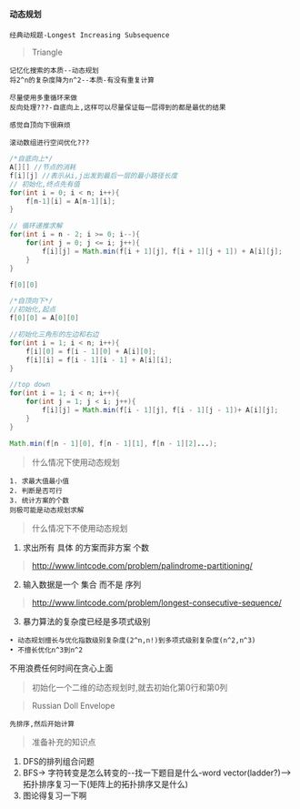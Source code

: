 #### 动态规划
```
经典动规题-Longest Increasing Subsequence
```

> Triangle
```
记忆化搜索的本质--动态规划
将2^n的复杂度降为n^2--本质-有没有重复计算

尽量使用多重循环来做
反向处理???-自底向上,这样可以尽量保证每一层得到的都是最优的结果

感觉自顶向下很麻烦

滚动数组进行空间优化???
```

```java
/*自底向上*/
A[][] //节点的消耗
f[i][j] //表示从i,j出发到最后一层的最小路径长度
// 初始化,终点先有值
for(int i = 0; i < n; i++){
	f[n-1][i] = A[n-1][i];
}

// 循环递推求解
for(int i = n - 2; i >= 0; i--){
	for(int j = 0; j <= i; j++){
		f[i][j] = Math.min(f[i + 1][j], f[i + 1][j + 1]) + A[i][j];
	}
}

f[0][0]
```

```java
/*自顶向下*/
//初始化,起点
f[0][0] = A[0][0]

//初始化三角形的左边和右边
for(int i = 1; i < n; i++){
	f[i][0] = f[i - 1][0] + A[i][0];
	f[i][i] = f[i - 1][i - 1] + A[i][i];
}

//top down
for(int i = 1; i < n; i++){
	for(int j = 1; j < i; j++){
		f[i][j] = Math.min(f[i - 1][j], f[i - 1][j - 1])+ A[i][j];
	}
}

Math.min(f[n - 1][0], f[n - 1][1], f[n - 1][2]...);

```

> 什么情况下使用动态规划
```
1. 求最大值最小值
2. 判断是否可行
3. 统计方案的个数
则极可能是动态规划求解
```

> 什么情况下不使用动态规划

1. 求出所有 具体 的方案而非方案 个数 
> http://www.lintcode.com/problem/palindrome-partitioning/

2. 输入数据是一个 集合 而不是 序列 
> http://www.lintcode.com/problem/longest-consecutive-sequence/
3. 暴力算法的复杂度已经是多项式级别
```
• 动态规划擅长与优化指数级别复杂度(2^n,n!)到多项式级别复杂度(n^2,n^3)
• 不擅长优化n^3到n^2
```
不用浪费任何时间在贪心上面
> 初始化一个二维的动态规划时,就去初始化第0行和第0列

> Russian Doll Envelope
```
先排序,然后开始计算
```

> 准备补充的知识点
1. DFS的排列组合问题
2. BFS-> 字符转变是怎么转变的--找一下题目是什么-word vector(ladder?)-->拓扑排序复习一下(矩阵上的拓扑排序又是什么)
3. 图论得复习一下啊
